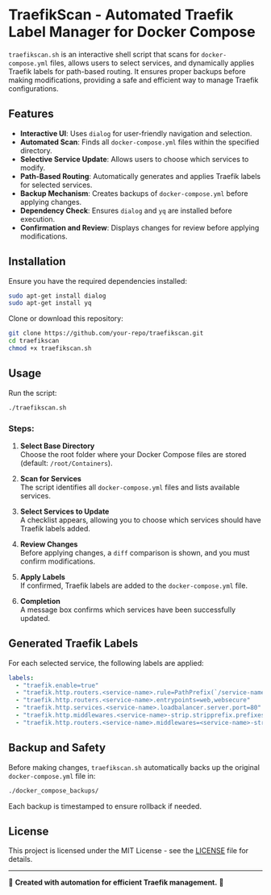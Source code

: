 # TraefikScan - Automated Traefik Label Manager for Docker Compose

`traefikscan.sh` is an interactive shell script that scans for `docker-compose.yml` files, allows users to select services, and dynamically applies Traefik labels for path-based routing. It ensures proper backups before making modifications, providing a safe and efficient way to manage Traefik configurations.

## Features

- **Interactive UI**: Uses `dialog` for user-friendly navigation and selection.
- **Automated Scan**: Finds all `docker-compose.yml` files within the specified directory.
- **Selective Service Update**: Allows users to choose which services to modify.
- **Path-Based Routing**: Automatically generates and applies Traefik labels for selected services.
- **Backup Mechanism**: Creates backups of `docker-compose.yml` before applying changes.
- **Dependency Check**: Ensures `dialog` and `yq` are installed before execution.
- **Confirmation and Review**: Displays changes for review before applying modifications.

## Installation

Ensure you have the required dependencies installed:

```sh
sudo apt-get install dialog
sudo apt-get install yq
```

Clone or download this repository:

```sh
git clone https://github.com/your-repo/traefikscan.git
cd traefikscan
chmod +x traefikscan.sh
```

## Usage

Run the script:

```sh
./traefikscan.sh
```

### Steps:

1. **Select Base Directory**  
   Choose the root folder where your Docker Compose files are stored (default: `/root/Containers`).

2. **Scan for Services**  
   The script identifies all `docker-compose.yml` files and lists available services.

3. **Select Services to Update**  
   A checklist appears, allowing you to choose which services should have Traefik labels added.

4. **Review Changes**  
   Before applying changes, a `diff` comparison is shown, and you must confirm modifications.

5. **Apply Labels**  
   If confirmed, Traefik labels are added to the `docker-compose.yml` file.

6. **Completion**  
   A message box confirms which services have been successfully updated.

## Generated Traefik Labels

For each selected service, the following labels are applied:

```yaml
labels:
  - "traefik.enable=true"
  - "traefik.http.routers.<service-name>.rule=PathPrefix(`/service-name`)"
  - "traefik.http.routers.<service-name>.entrypoints=web,websecure"
  - "traefik.http.services.<service-name>.loadbalancer.server.port=80"
  - "traefik.http.middlewares.<service-name>-strip.stripprefix.prefixes=/service-name"
  - "traefik.http.routers.<service-name>.middlewares=<service-name>-strip"
```

## Backup and Safety

Before making changes, `traefikscan.sh` automatically backs up the original `docker-compose.yml` file in:

```sh
./docker_compose_backups/
```

Each backup is timestamped to ensure rollback if needed.

## License

This project is licensed under the MIT License - see the [LICENSE](LICENSE) file for details.

---

📌 **Created with automation for efficient Traefik management.** 🚀
